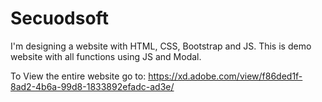 # Secuodsoft
I'm designing a website with HTML, CSS, Bootstrap and JS.
This is demo website with all functions using JS and Modal.

To View the entire website go to: https://xd.adobe.com/view/f86ded1f-8ad2-4b6a-99d8-1833892efadc-ad3e/
